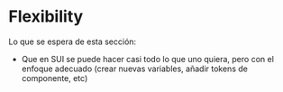 # Flexibility

Lo que se espera de esta sección:
- Que en SUI se puede hacer casi todo lo que uno quiera, pero con el enfoque adecuado (crear nuevas variables, añadir tokens de componente, etc)